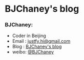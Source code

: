 # BJChaney's blog


### BJChaney:
-   Coder in Beijing
-   Email : justfy.hi@gmail.com
-   Blog : [BJChaney's blog](https://bjchaney.github.io)
-   weibo: [@BJChaney](http://weibo.com/u/5904364811)
